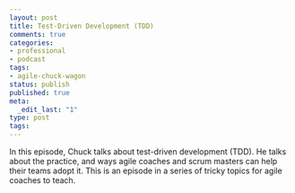 ```yaml
---
layout: post
title: Test-Driven Development (TDD)
comments: true
categories:
- professional
- podcast
tags:
- agile-chuck-wagon
status: publish
published: true
meta:
  _edit_last: "1"
type: post
tags:
---
```

<p>In this episode, Chuck talks about test-driven development (TDD). He talks about the practice, and ways agile coaches and scrum masters can help their teams adopt it. This is an episode in a series of tricky topics for agile coaches to teach.</p>